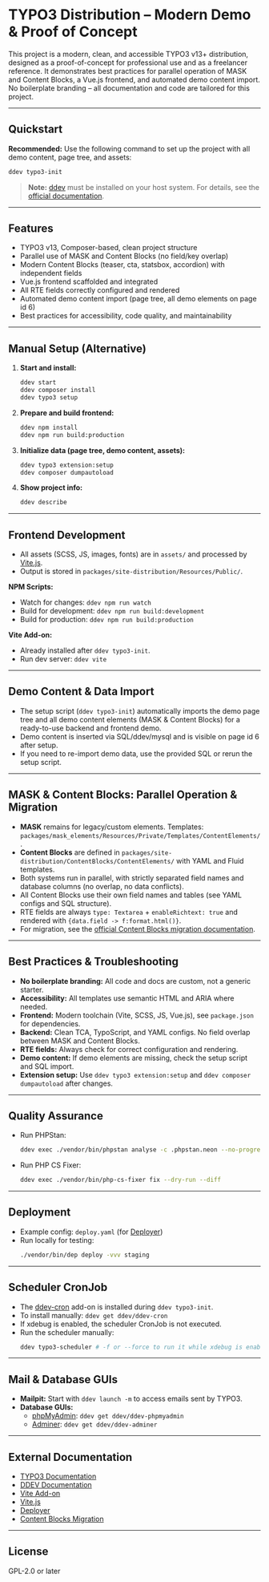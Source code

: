 # TYPO3 Distribution – Modern Demo & Proof of Concept

This project is a modern, clean, and accessible TYPO3 v13+ distribution, designed as a proof-of-concept for professional use and as a freelancer reference. It demonstrates best practices for parallel operation of MASK and Content Blocks, a Vue.js frontend, and automated demo content import. No boilerplate branding – all documentation and code are tailored for this project.

---

## Quickstart

**Recommended:** Use the following command to set up the project with all demo content, page tree, and assets:

```bash
ddev typo3-init
```

> **Note:** [ddev](https://ddev.readthedocs.io/en/stable/) must be installed on your host system. For details, see the [official documentation](https://ochorocho.gitlab.io/typo3-distribution-docs/).

---

## Features
- TYPO3 v13, Composer-based, clean project structure
- Parallel use of MASK and Content Blocks (no field/key overlap)
- Modern Content Blocks (teaser, cta, statsbox, accordion) with independent fields
- Vue.js frontend scaffolded and integrated
- All RTE fields correctly configured and rendered
- Automated demo content import (page tree, all demo elements on page id 6)
- Best practices for accessibility, code quality, and maintainability

---

## Manual Setup (Alternative)

1. **Start and install:**
   ```bash
   ddev start
   ddev composer install
   ddev typo3 setup
   ```
2. **Prepare and build frontend:**
   ```bash
   ddev npm install
   ddev npm run build:production
   ```
3. **Initialize data (page tree, demo content, assets):**
   ```bash
   ddev typo3 extension:setup
   ddev composer dumpautoload
   ```
4. **Show project info:**
   ```bash
   ddev describe
   ```

---

## Frontend Development

- All assets (SCSS, JS, images, fonts) are in `assets/` and processed by [Vite.js](https://vitejs.dev/).
- Output is stored in `packages/site-distribution/Resources/Public/`.

**NPM Scripts:**
- Watch for changes: `ddev npm run watch`
- Build for development: `ddev npm run build:development`
- Build for production: `ddev npm run build:production`

**Vite Add-on:**
- Already installed after `ddev typo3-init`.
- Run dev server: `ddev vite`

---

## Demo Content & Data Import

- The setup script (`ddev typo3-init`) automatically imports the demo page tree and all demo content elements (MASK & Content Blocks) for a ready-to-use backend and frontend demo.
- Demo content is inserted via SQL/ddev/mysql and is visible on page id 6 after setup.
- If you need to re-import demo data, use the provided SQL or rerun the setup script.

---

## MASK & Content Blocks: Parallel Operation & Migration

- **MASK** remains for legacy/custom elements. Templates: `packages/mask_elements/Resources/Private/Templates/ContentElements/`.
- **Content Blocks** are defined in `packages/site-distribution/ContentBlocks/ContentElements/` with YAML and Fluid templates.
- Both systems run in parallel, with strictly separated field names and database columns (no overlap, no data conflicts).
- All Content Blocks use their own field names and tables (see YAML configs and SQL structure).
- RTE fields are always `type: Textarea` + `enableRichtext: true` and rendered with `{data.field -> f:format.html()}`.
- For migration, see the [official Content Blocks migration documentation](https://docs.typo3.org/p/friendsoftypo3/content-blocks/main/en-us/Migration/Mask.html).

---

## Best Practices & Troubleshooting

- **No boilerplate branding:** All code and docs are custom, not a generic starter.
- **Accessibility:** All templates use semantic HTML and ARIA where needed.
- **Frontend:** Modern toolchain (Vite, SCSS, JS, Vue.js), see `package.json` for dependencies.
- **Backend:** Clean TCA, TypoScript, and YAML configs. No field overlap between MASK and Content Blocks.
- **RTE fields:** Always check for correct configuration and rendering.
- **Demo content:** If demo elements are missing, check the setup script and SQL import.
- **Extension setup:** Use `ddev typo3 extension:setup` and `ddev composer dumpautoload` after changes.

---

## Quality Assurance

- Run PHPStan:
  ```bash
  ddev exec ./vendor/bin/phpstan analyse -c .phpstan.neon --no-progress
  ```
- Run PHP CS Fixer:
  ```bash
  ddev exec ./vendor/bin/php-cs-fixer fix --dry-run --diff
  ```

---

## Deployment

- Example config: `deploy.yaml` (for [Deployer](https://deployer.org/))
- Run locally for testing:
  ```bash
  ./vendor/bin/dep deploy -vvv staging
  ```

---

## Scheduler CronJob

- The [ddev-cron](https://github.com/ddev/ddev-cron) add-on is installed during `ddev typo3-init`.
- To install manually: `ddev get ddev/ddev-cron`
- If xdebug is enabled, the scheduler CronJob is not executed.
- Run the scheduler manually:
  ```bash
  ddev typo3-scheduler # -f or --force to run it while xdebug is enabled
  ```

---

## Mail & Database GUIs

- **Mailpit:** Start with `ddev launch -m` to access emails sent by TYPO3.
- **Database GUIs:**
  - [phpMyAdmin](https://www.phpmyadmin.net/): `ddev get ddev/ddev-phpmyadmin`
  - [Adminer](https://www.adminer.org/): `ddev get ddev/ddev-adminer`

---

## External Documentation

- [TYPO3 Documentation](https://docs.typo3.org/)
- [DDEV Documentation](https://ddev.readthedocs.io/en/stable/)
- [Vite Add-on](https://github.com/s2b/ddev-vite-sidecar)
- [Vite.js](https://vitejs.dev/)
- [Deployer](https://deployer.org/docs/7.x/basics)
- [Content Blocks Migration](https://docs.typo3.org/p/friendsoftypo3/content-blocks/main/en-us/Migration/Mask.html)

---

## License

GPL-2.0 or later
